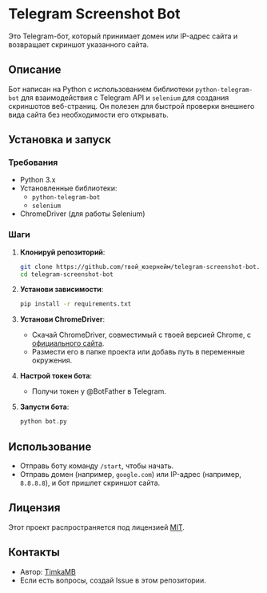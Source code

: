 # Telegram Screenshot Bot


Это Telegram-бот, который принимает домен или IP-адрес сайта и возвращает скриншот указанного сайта.

## Описание
Бот написан на Python с использованием библиотеки `python-telegram-bot` для взаимодействия с Telegram API и `selenium` для создания скриншотов веб-страниц. Он полезен для быстрой проверки внешнего вида сайта без необходимости его открывать.

## Установка и запуск

### Требования
- Python 3.x
- Установленные библиотеки:
  - `python-telegram-bot`
  - `selenium`
- ChromeDriver (для работы Selenium)

### Шаги
1. **Клонируй репозиторий**:
   ```bash
   git clone https://github.com/твой_юзернейм/telegram-screenshot-bot.git
   cd telegram-screenshot-bot
   ```

2. **Установи зависимости**:
   ```bash
   pip install -r requirements.txt
   ```

3. **Установи ChromeDriver**:
   - Скачай ChromeDriver, совместимый с твоей версией Chrome, с [официального сайта](https://chromedriver.chromium.org/downloads).
   - Размести его в папке проекта или добавь путь в переменные окружения.

4. **Настрой токен бота**:
   - Получи токен у @BotFather в Telegram.

5. **Запусти бота**:
   ```bash
   python bot.py
   ```

## Использование
- Отправь боту команду `/start`, чтобы начать.
- Отправь домен (например, `google.com`) или IP-адрес (например, `8.8.8.8`), и бот пришлет скриншот сайта.

## Лицензия
Этот проект распространяется под лицензией [MIT](LICENSE).

## Контакты
- Автор: [TimkaMB](https://github.com/TimkaMB)
- Если есть вопросы, создай Issue в этом репозитории.
```
